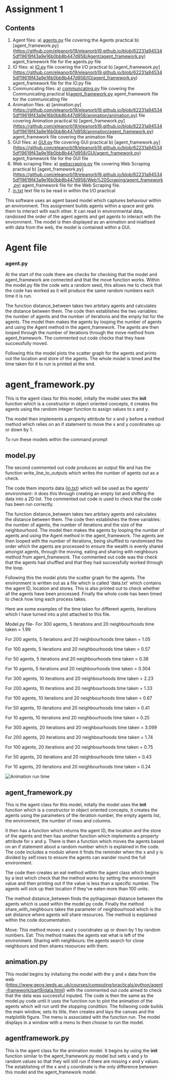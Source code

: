 # Assignment 1

## Contents 
1. Agent files: 
   a) [agents.py](https://github.com/eleanorb19/eleanorb19.github.io/blob/62231a945345df19619f43a9e16b0bb8b447d958/Agent/agents.py) file covering the Agents practical
   b) [agent_framework.py] (https://github.com/eleanorb19/eleanorb19.github.io/blob/62231a945345df19619f43a9e16b0bb8b447d958/Agent/agent_framework.py) agent_framework file for the agents.py file
2. IO files:
   a) [IO.py](https://github.com/eleanorb19/eleanorb19.github.io/blob/62231a945345df19619f43a9e16b0bb8b447d958/IO/IO.py) file covering the I/O practical 
   b) [agent_framework.py] (https://github.com/eleanorb19/eleanorb19.github.io/blob/62231a945345df19619f43a9e16b0bb8b447d958/IO/agent_framework.py) agent_framework file for the IO.py file
3. Communcating files:
   a) [communcating.py](https://github.com/eleanorb19/eleanorb19.github.io/blob/62231a945345df19619f43a9e16b0bb8b447d958/Communicating/communicating.py) file covering the Communicating practical
   b)[agent_framework.py](https://github.com/eleanorb19/eleanorb19.github.io/blob/62231a945345df19619f43a9e16b0bb8b447d958/Communicating/agent_framework.py) agent_framework file for the communicating file
4. Animation files:
   a) [animation.py] (https://github.com/eleanorb19/eleanorb19.github.io/blob/62231a945345df19619f43a9e16b0bb8b447d958/animation/animation.py) file covering Animation practical
   b) [agent_framework.py] (https://github.com/eleanorb19/eleanorb19.github.io/blob/62231a945345df19619f43a9e16b0bb8b447d958/animation/agent_framework.py) agent_framework file covering the animation file
5. GUI files:
   a) [GUI.py](https://github.com/eleanorb19/eleanorb19.github.io/blob/62231a945345df19619f43a9e16b0bb8b447d958/GUI/GUI.py) file covering GUI practical
   b) [agent_framework.py] (https://github.com/eleanorb19/eleanorb19.github.io/blob/62231a945345df19619f43a9e16b0bb8b447d958/GUI/agent_framework.py) agent_framework file for the GUI file
6. Web scraping files:
   a) [webscraping.py](https://github.com/eleanorb19/eleanorb19.github.io/blob/62231a945345df19619f43a9e16b0bb8b447d958/Web%20Scraping/webscraping.py) file covering Web Scraping practical
   b) [agent_framework.py] (https://github.com/eleanorb19/eleanorb19.github.io/blob/62231a945345df19619f43a9e16b0bb8b447d958/Web%20Scraping/agent_framework.py) agent_framework file for the Web Scraping file.
7. [in.txt](https://github.com/eleanorb19/eleanorb19.github.io/files/7416359/in.txt) text file to be read in within the I/O practical

This software uses an agent based model which captures behaviour within an environment. This assignment builds agents within a space and gets them to interact with each other. It can read in environmental data, randoised the order of the agent agents and get agents to interact with the enviornment. The model is then displayed as an animation and iniatlised with data from the web, the model is contained within a GUI.

# Agent file
### agent.py
At the start of the code there are checks for checking that the model and agent_framework are connected and that the move function works. Within the model.py file the code sets a random seed, this allows me to check that the code has worked as it will produce the same random numbers each time it is run.

The function distance_between takes two arbitary agents and calculates the distance between them. The code then establishes the two variables: the number of agents and the number of iterations and the empty list for the agents. The model then makes the agents by looping the number of agents and using the Agent method in the agent_framework. The agents are then looped through the number of iterations through the move method from agent_framework. The commented out code checks that they have successfully moved.

Following this the model plots the scatter graph for the agents and prints out the location and store of the agents. 
The whole model is timed and the time taken for it to run is printed at the end. 

# agent_framework.py

This is the agent class for this model, initally the model uses the __init__ function which is a constructor in object oriented concepts, it creates the agents using the random integer function to assign values to x and y.

The model then implements a property attribute for x and y before a method method which relies on an if statement to move the x and y coordinates up or down by 1. 

To run these models within the command prompt 

## model.py
The second commented out code produces an output file and has the function write_line_to_outputs which writes the number of agents out as a check. 

 The code them imports data ([in.txt](https://github.com/eleanorb19/eleanorb19.github.io/files/7416359/in.txt)) which will be used as the agents' environment- it does this through creating an empty list and shifting the data into a 2D list. The commented out code is used to check that the code has been run correctly. 

The function distance_between takes two arbitary agents and calculates the distance between them. The code then establishes the three variables: the number of agents, the number of iterations and the size of the neighbourhood. The model then makes the agents by looping the number of agents and using the Agent method in the agent_framework. The agents are then looped with the number of iterations, being shuffled to randomised the order which the agents are processed to ensure the wealth is evenly shared amongst agents, through the moving, eating and sharing with neighbours method from agent_framework. The commented out code was the check that the agents had shuffled and that they had successfully worked through the loop.

Following this the model plots the scatter graph for the agents. The environment is written out as a file which is called 'data.txt' which contains the agent ID, location and stores. This is also printed out to check whether all the agents have been processed. Finally the whole code has been timed to check how long each process takes. 

Here are some examples of the time taken for different agents, iterations which I have turned into a plot attached to this file. 

Model.py file- 
For 300 agents, 5 iterations and 20 neighbourhoods time taken = 1.99

For 200 agents, 5 iterations and 20 neighbourhoods time taken = 1.05

For 100 agents, 5 iterations and 20 neighbourhoods time taken = 0.57

For 50 agents, 5 iterations and 20 neighbourhoods time taken = 0.38

For 10 agents, 5 iterations and 20 neighbourhoods time taken = 0.304

For 300 agents, 10 iterations and 20 neighbourhoods time taken = 2.23

For 200 agents, 10 iterations and 20 neighbourhoods time taken = 1.33

For 100 agents, 10 iterations and 20 neighbourhoods time taken = 0.67

For 50 agents, 10 iterations and 20 neighbourhoods time taken = 0.41

For 10 agents, 10 iterations and 20 neighbourhoods time taken = 0.25

For 300 agents, 20 iterations and 20 neighbourhoods time taken = 3.099

For 200 agents, 20 iterations and 20 neighbourhoods time taken = 1.74

For 100 agents, 20 iterations and 20 neighbourhoods time taken = 0.75

For 50 agents, 20 iterations and 20 neighbourhoods time taken = 0.43

For 10 agents, 20 iterations and 20 neighbourhoods time taken = 0.24

![Animation run time](https://user-images.githubusercontent.com/90636185/137923678-7d9cb111-9a11-42d6-b64c-1fbbc6437fd9.png)

## agent_framework.py
This is the agent class for this model, initally the model uses the __init__ function which is a constructor in object oriented concepts, it creates the agents using the parameters of the iteration number, the empty agents list, the environment, the number of rows and columns. 

It then has a function which returns the agent ID, the location and the store of the agents and then has another function which implements a property attribute for x and y. There is then a function which moves the agents based on an if statement about a random number which is explained in the code. The code includes a modulo where it finds the reminder when the x and y is divided by self.rows to ensure the agents can wander round the full environment.

The code then creates an eat method within the agent class which begins by a test which check that the method works by setting the environment value and then printing out if the value is less than a specific number. The agents will sick up their location if they've eaten more than 100 units.

The method distance_between finds the pythagorean distance between the agents which is used within the model.py code. Finally the method share_with_neighbours takes the parameter of neighbourhood which is the set distance where agents will share resources. The method is explained within the code documentation. 

Move: This method moves x and y cooridnates up or down by 1 by random numbers.
Eat: This method makes the agents eat what is left of the environment.
Sharing with neighbours: the agents search for close neighbours and then shares resources with them. 

## animation.py
This model begins by initalising the model with the y and x data from the web (https://www.geog.leeds.ac.uk/courses/computing/practicals/python/agent-framework/part9/data.html) with the commented out code aimed to check that the data was successful inputed. The code is then the same as the model.py code until it uses the function run to plot the animation of the agents which will run until the stopping condition. The follwoing code builds the main window, sets its title, then creates and lays the canvas and the matplotlib figure. The menu is associated with the function run. The model displays in a window with a menu to then choose to run the model. 

## agentframework.py
This is the agent class for the animation model. It begins by using the __init__ function similar to the agent_framework.py model but sets x and y to random values so that they will still run if there are missing x and y values. The establishing of the x and y coordinate is the only difference between this model and the agent_framework model. 


